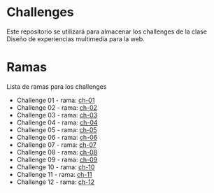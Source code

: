 # Challenges

Este repositorio se utilizará para almacenar los challenges de la clase
Diseño de experiencias multimedia para la web.

# Ramas

Lista de ramas para los challenges

- Challenge 01 - rama: [ch-01](https://github.com/nicksiuxs/Challenges/tree/ch-01)
- Challenge 02 - rama: [ch-02](https://github.com/nicksiuxs/Challenges/tree/ch-02)
- Challenge 03 - rama: [ch-03](https://github.com/nicksiuxs/Challenges/tree/ch-03)
- Challenge 04 - rama: [ch-04](https://github.com/nicksiuxs/Challenges/tree/ch-04)
- Challenge 05 - rama: [ch-05](https://github.com/nicksiuxs/Challenges/tree/ch-05)
- Challenge 06 - rama: [ch-06](https://github.com/nicksiuxs/Challenges/tree/ch-06)
- Challenge 07 - rama: [ch-07](https://github.com/nicksiuxs/Challenges/tree/ch-07)
- Challenge 08 - rama: [ch-08](https://github.com/nicksiuxs/Challenges/tree/ch-08)
- Challenge 09 - rama: [ch-09](https://github.com/nicksiuxs/Challenges/tree/ch-09)
- Challenge 10 - rama: [ch-10](https://github.com/nicksiuxs/Challenges/tree/ch-10)
- Challenge 11 - rama: [ch-11](https://github.com/nicksiuxs/Challenges/tree/ch-11)
- Challenge 12 - rama: [ch-12](https://github.com/nicksiuxs/Challenges/tree/ch-12)
